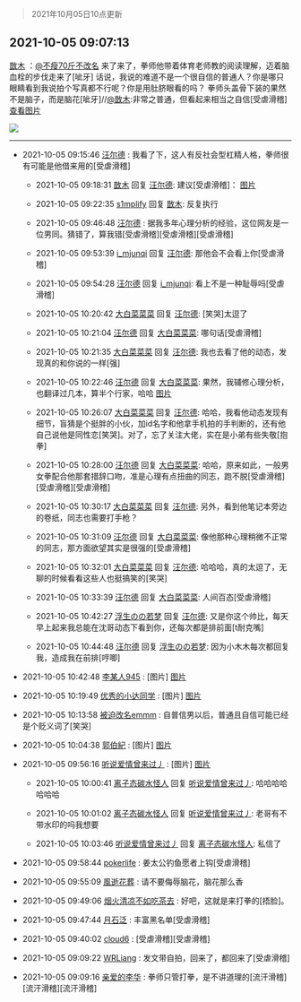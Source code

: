> 2021年10月05日10点更新
<link rel="stylesheet" href="https://cdn.jsdelivr.net/gh/taotie6/sampleJSON@main/css/photo_show.css">
<meta name="referrer" content="no-referrer" />


 ## 2021-10-05 09:07:13 

 [㪚木](https://www.coolapk.com/feed/30471329?shareKey=ZGQ4OTFkZWNlNTY5NjE1YmFlNzY~) ：<a class="feed-link-uname" href="/u/不瘦70斤不改名">@不瘦70斤不改名</a> 来了来了，拳师他带着体育老师教的阅读理解，迈着脑血栓的步伐走来了[呲牙]
话说，我说的难道不是一个很自信的普通人？你是哪只眼睛看到我说拍个写真都不行呢？你是用肚脐眼看的吗？
拳师头盖骨下装的果然不是脑子，而是脑花[呲牙]//<a class="feed-link-uname" href="/u/㪚木">@㪚木</a>:非常之普通<!--break-->，但看起来相当之自信[受虐滑稽]<a class="feed-forward-pic" href="http://image.coolapk.com/feed/2019/0507/23/1081091_4660_4858@360x200.gif">查看图片</a> 

<div class="album">
<img class="img-item" src="http://image.coolapk.com/feed/2021/1005/09/1081091_e3e80891_6031_8874@1080x391.jpeg" />
</div>

 ------- 

- 2021-10-05 09:15:46 [汪尔德](uid=1595236) : 我看了下，这人有反社会型杠精人格，拳师很有可能是他借来用的[受虐滑稽] 

    - 2021-10-05 09:18:31 [㪚木](uid=1081091) 回复 [汪尔德](uid=1595236): 建议[受虐滑稽]： [图片](http://image.coolapk.com/feed/2021/0430/17/1081091_1daf2d1b_6107_7258@640x360.jpeg)

    - 2021-10-05 09:22:35 [s1mplify](uid=1732022) 回复 [㪚木](uid=1081091): 反复执行 

    - 2021-10-05 09:46:48 [汪尔德](uid=1595236) : 据我多年心理分析的经验，这位网友是一位男同。猜错了，算我错[受虐滑稽][受虐滑稽][受虐滑稽] 

    - 2021-10-05 09:53:39 [i_mjunqi](uid=399564) 回复 [汪尔德](uid=1595236): 那他会不会看上你[受虐滑稽] 

    - 2021-10-05 09:54:28 [汪尔德](uid=1595236) 回复 [i_mjunqi](uid=399564): 看上不是一种耻辱吗[受虐滑稽] 

    - 2021-10-05 10:20:42 [大白菜菜菜](uid=2081020) 回复 [汪尔德](uid=1595236): [笑哭]太逗了 

    - 2021-10-05 10:21:04 [汪尔德](uid=1595236) 回复 [大白菜菜菜](uid=2081020): 哪句话[受虐滑稽] 

    - 2021-10-05 10:21:35 [大白菜菜菜](uid=2081020) 回复 [汪尔德](uid=1595236): 我也去看了他的动态，发现真的和你说的一样[强] 

    - 2021-10-05 10:22:46 [汪尔德](uid=1595236) 回复 [大白菜菜菜](uid=2081020): 果然，我辅修心理分析，也翻译过几本，算半个行家，哈哈 [图片](http://image.coolapk.com/feed/2021/1002/12/1595236_37b8eefa_0692_9826@1080x2169.jpeg)

    - 2021-10-05 10:26:07 [大白菜菜菜](uid=2081020) 回复 [汪尔德](uid=1595236): 哈哈，我看他动态发现有细节，盲猜是个挺胖的小伙，加id名字和他拿手机拍的手判断的，还有他自己说他是同性恋[笑哭]。对了，忘了关注大佬，实在是小弟有些失敬[抱拳] 

    - 2021-10-05 10:28:00 [汪尔德](uid=1595236) 回复 [大白菜菜菜](uid=2081020): 哈哈，原来如此，一般男女拳配合他那套措辞口吻，准是心理有点扭曲的同志，跑不脱[受虐滑稽][受虐滑稽][受虐滑稽] 

    - 2021-10-05 10:30:17 [大白菜菜菜](uid=2081020) 回复 [汪尔德](uid=1595236): 另外，看到他笔记本旁边的卷纸，同志也需要打手枪？ 

    - 2021-10-05 10:31:09 [汪尔德](uid=1595236) 回复 [大白菜菜菜](uid=2081020): 像他那种心理稍微不正常的同志，那方面欲望其实是很强的[受虐滑稽] 

    - 2021-10-05 10:32:01 [大白菜菜菜](uid=2081020) 回复 [汪尔德](uid=1595236): 哈哈哈，真的太逗了，无聊的时候看看这些人也挺搞笑的[笑哭] 

    - 2021-10-05 10:33:39 [汪尔德](uid=1595236) 回复 [大白菜菜菜](uid=2081020): 人间百态[受虐滑稽] 

    - 2021-10-05 10:42:27 [浮生のの若梦](uid=1701812) 回复 [汪尔德](uid=1595236): 又是你这个帅比，每天早上起来我总能在沈哥动态下看到你，还每次都是排前面[t耐克嘴] 

    - 2021-10-05 10:44:48 [汪尔德](uid=1595236) 回复 [浮生のの若梦](uid=1701812): 因为小木木每次都回复我，造成我在前排[哼唧] 

- 2021-10-05 10:42:48 [李某人945](uid=3025317) : [图片] [图片](http://image.coolapk.com/feed/2021/1005/10/3025317_e5820028_1766_2911@720x1120.jpeg)

- 2021-10-05 10:19:49 [优秀的小达同学](uid=3114536) : [图片] [图片](http://image.coolapk.com/feed/2021/1005/10/3114536_ed62585e_0387_9968@600x486.jpeg)

- 2021-10-05 10:13:58 [被迫改名emmm](uid=3302275) : 自普信男以后，普通且自信可能已经是个贬义词了[笑哭] 

- 2021-10-05 10:04:38 [郭伯紀](uid=2859803) : [图片] [图片](http://image.coolapk.com/feed/2021/1005/10/2859803_ded7dcf2_9477_0873@960x538.jpeg)

- 2021-10-05 09:56:16 [听说爱情曾来过丿](uid=3065143) : [图片] [图片](http://image.coolapk.com/feed/2021/1005/09/3065143_ae42bfba_8971_9154@1440x468.jpeg)

    - 2021-10-05 10:00:41 [离子态碳水怪人](uid=1112739) 回复 [听说爱情曾来过丿](uid=3065143): 哈哈哈哈哈哈哈 

    - 2021-10-05 10:01:02 [离子态碳水怪人](uid=1112739) 回复 [听说爱情曾来过丿](uid=3065143): 老哥有不带水印的吗我想要 

    - 2021-10-05 10:03:46 [听说爱情曾来过丿](uid=3065143) 回复 [离子态碳水怪人](uid=1112739): 私信了 

- 2021-10-05 09:58:44 [pokerlife](uid=575409) : 姜太公钓鱼愿者上钩[受虐滑稽] 

- 2021-10-05 09:55:09 [風逝花葬](uid=739984) : 请不要侮辱脑花，脑花那么香 

- 2021-10-05 09:49:06 [烟火清凉不如吃茶去](uid=4279524) : 好吧，这就是来打拳的[捂脸]。 

- 2021-10-05 09:47:44 [月石泛](uid=1607061) : 丰富黑名单[受虐滑稽] 

- 2021-10-05 09:40:02 [cloud6](uid=852635) : [受虐滑稽][受虐滑稽] 

- 2021-10-05 09:09:22 [WRLiang](uid=533595) : 发文带自拍，回来了，都回来了[受虐滑稽] 

- 2021-10-05 09:09:16 [亲爱的李华](uid=1323228) : 拳师只管打拳，是不讲道理的[流汗滑稽][流汗滑稽][流汗滑稽] 

